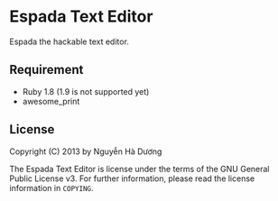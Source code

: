 # Espada Text Editor

Espada the hackable text editor.

## Requirement

* Ruby 1.8 (1.9 is not supported yet)
* awesome_print

## License

Copyright (C) 2013 by Nguyễn Hà Dương <cmpitgATgmaildotcom>

The Espada Text Editor is license under the terms of the GNU General Public License v3.  For further information, please read the license information in `COPYING`.
